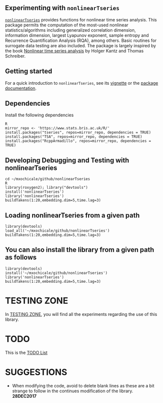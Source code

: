 ## Experimenting with `nonlinearTseries`

[`nonlinearTseries`](https://github.com/constantino-garcia/nonlinearTseries)
provides functions for nonlinear time series analysis. This package permits the
computation of the most-used nonlinear statistics/algorithms including
generalized correlation dimension, information dimension, largest Lyapunov
exponent, sample entropy and Recurrence Quantification Analysis (RQA),
among others. Basic routines for surrogate data testing are also included.
The package is largely inspired by the book [Nonlinear time series analysis](https://www.amazon.com/Nonlinear-Time-Analysis-Holger-Kantz/dp/0521529026)
by Holger Kantz and Thomas Schreiber.


## Getting started
For a quick introduction to `nonlinearTseries`, see its
[vignette](https://cran.r-project.org/web/packages/nonlinearTseries/vignettes/nonlinearTseries_quickstart.html) or the [package documentation](https://cran.r-project.org/web/packages/nonlinearTseries/nonlinearTseries.pdf).

## Dependencies

Install the following dependencies

```
R
mirror_repo <- 'https://www.stats.bris.ac.uk/R/'
install.packages("tseries", repos=mirror_repo, dependencies = TRUE)
install.packages("TSA", repos=mirror_repo, dependencies = TRUE)
install.packages("RcppArmadillo", repos=mirror_repo, dependencies = TRUE)

```


## Developing Debugging and Testing with nonlinearTseries

```
cd ~/mxochicale/github/nonlinearTseries
R
library(roxygen2); library("devtools")
install('nonlinearTseries')
library('nonlinearTseries')
buildTakens(1:20,embedding.dim=5,time.lag=3)
```


## Loading nonlinearTseries from a given path

```
library(devtools)
load_all('~/mxochicale/github/nonlinearTseries')
buildTakens(1:20,embedding.dim=5,time.lag=3)
```

## You can also install the library from a given path as follows
```
library(devtools)
install('~/mxochicale/github/nonlinearTseries')
library('nonlinearTseries')
buildTakens(1:20,embedding.dim=5,time.lag=3)
```

# TESTING ZONE
In [TESTING ZONE](https://github.com/mxochicale/nonlinearTseries/tree/master/tests/_testings),
you will find all the experiments regarding the use of this library.

# TODO
This is the [TODO List](https://github.com/mxochicale/nonlinearTseries/blob/master/TODO.md)

# SUGGESTIONS
* When modifying the code, avoid to delete blank lines as these are a bit strange
to follow in the continues modification of the library. __28DEC2017__
